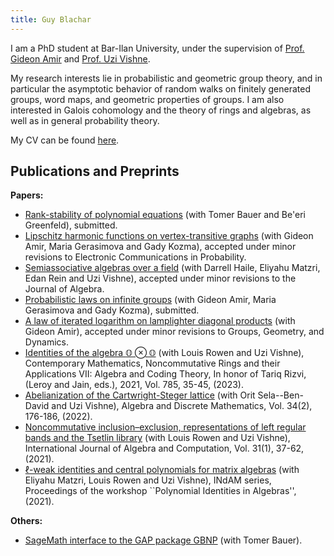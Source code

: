 ```yaml
---
title: Guy Blachar
---
```


I am a PhD student at Bar-Ilan University, under the supervision of [Prof. Gideon Amir](https://u.math.biu.ac.il/~amirgi/) and [Prof. Uzi Vishne](https://u.math.biu.ac.il/~vishneu/).

My research interests lie in probabilistic and geometric group theory, and in particular the asymptotic behavior of random walks on finitely generated groups, word maps, and geometric properties of groups. I am also interested in Galois cohomology and the theory of rings and algebras, as well as in general probability theory.

My CV can be found [here](CV.pdf).

## Publications and Preprints

**Papers:**

* [Rank-stability of polynomial equations](https://arxiv.org/abs/2401.04676) (with Tomer Bauer and Be'eri Greenfeld), submitted.
* [Lipschitz harmonic functions on vertex-transitive graphs](https://arxiv.org/abs/2309.06247) (with Gideon Amir, Maria Gerasimova and Gady Kozma), accepted under minor revisions to Electronic Communications in Probability.
* [Semiassociative algebras over a field](http://arxiv.org/abs/2308.14653) (with Darrell Haile, Eliyahu Matzri, Edan Rein and Uzi Vishne), accepted under minor revisions to the Journal of Algebra.
* [Probabilistic laws on infinite groups](https://arxiv.org/abs/2304.09144) (with Gideon Amir, Maria Gerasimova and Gady Kozma), submitted.
* [A law of iterated logarithm on lamplighter diagonal products](https://arxiv.org/abs/2205.05553) (with Gideon Amir), accepted under minor revisions to Groups, Geometry, and Dynamics.
* [Identities of the algebra $\mathbb{O}\otimes\mathbb{O}$](https://www.ams.org/books/conm/785/) (with Louis Rowen and Uzi Vishne), Contemporary Mathematics, Noncommutative Rings and their Applications VII: Algebra and Coding Theory, In honor of Tariq Rizvi, (Leroy and Jain, eds.), 2021, Vol. 785, 35-45, (2023).
* [Abelianization of the Cartwright-Steger lattice](https://admjournal.luguniv.edu.ua/index.php/adm/article/view/1966) (with Orit Sela--Ben-David and Uzi Vishne), Algebra and Discrete Mathematics, Vol. 34(2), 176-186, (2022).
* [Noncommutative inclusion–exclusion, representations of left regular bands and the Tsetlin library‏](https://www.worldscientific.com/doi/abs/10.1142/S021819672150003X) (with Louis Rowen and Uzi Vishne), International Journal of Algebra and Computation, Vol. 31(1), 37-62, (2021).
* [$\ell$-weak identities and central polynomials for matrix algebras](https://link.springer.com/chapter/10.1007/978-3-030-63111-6_5) (with Eliyahu Matzri, Louis Rowen and Uzi Vishne), INdAM series, Proceedings of the workshop ``Polynomial Identities in Algebras'', (2021).

**Others:**

* [SageMath interface to the GAP package GBNP](https://gitlab.com/mathzeta2/gbnp) (with Tomer Bauer).
